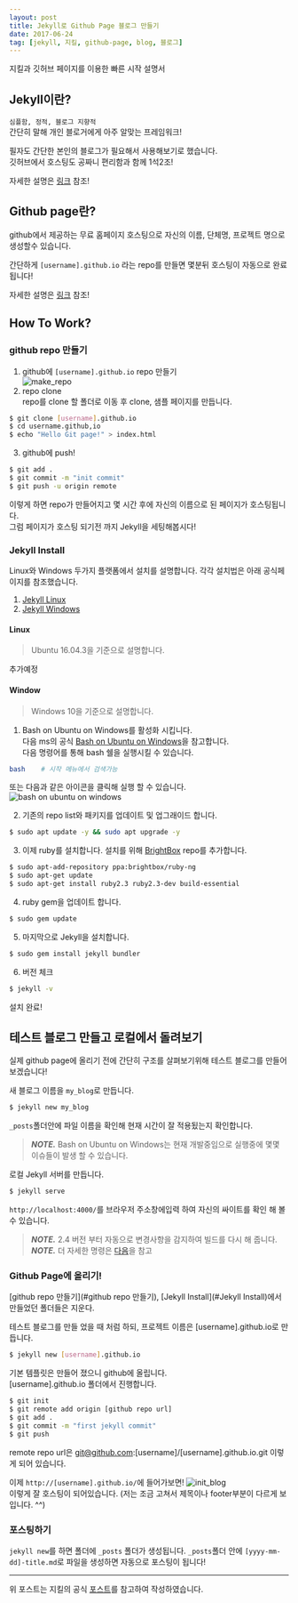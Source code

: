 ```yaml
---
layout: post
title: Jekyll로 Github Page 블로그 만들기
date: 2017-06-24
tag: [jekyll, 지킬, github-page, blog, 블로그]
---
```

지킬과 깃허브 페이지를 이용한 빠른 시작 설명서    

## Jekyll이란?
`심플함, 정적, 블로그 지향적`  
간단히 말해 개인 블로거에게 아주 알맞는 프레임워크!

필자도 간단한 본인의 블로그가 필요해서 사용해보기로 했습니다.  
깃허브에서 호스팅도 공짜니 편리함과 함께 1석2조!

자세한 설명은 [링크](https://jekyllrb.com/) 참조!

## Github page란?
github에서 제공하는 무료 홈페이지 호스팅으로 자신의 이름, 단체명, 프로젝트 명으로 생성할수 있습니다.

간단하게 `[username].github.io` 라는 repo를 만들면
몇분뒤 호스팅이 자동으로 완료 됩니다!

자세한 설명은 [링크](https://pages.github.com/) 참조!

## How To Work?

### github repo 만들기
1. github에 `[username].github.io` repo 만들기     
    ![make_repo](https://user-images.githubusercontent.com/6357456/27508224-799bfbb4-591b-11e7-8099-f5cf172f32d7.png)  
2. repo clone  
repo를 clone 할 폴더로 이동 후 clone, 샘플 페이지를 만듭니다.  
```bash
$ git clone [username].github.io
$ cd username.github,io
$ echo "Hello Git page!" > index.html
```
3. github에 push!
```bash
$ git add .
$ git commit -m "init commit"
$ git push -u origin remote
```
이렇게 하면 repo가 만들어지고 몇 시간 후에 자신의 이름으로 된 페이지가 호스팅됩니다.  
그럼 페이지가 호스팅 되기전 까지 Jekyll을 세팅해봅시다!

### Jekyll Install
Linux와 Windows 두가지 플랫폼에서 설치를 설명합니다.
각각 설치법은 아래 공식페이지를 참조했습니다. 
1. [Jekyll Linux](https://jekyllrb.com/docs/installation/)
2. [Jekyll Windows](https://jekyllrb.com/docs/windows/) 

#### Linux
> Ubuntu 16.04.3을 기준으로 설명합니다.

추가예정

#### Window
> Windows 10을 기준으로 설명합니다.

1. Bash on Ubuntu on Windows를 활성화 시킵니다.  
다음 ms의 공식 [Bash on Ubuntu on Windows](https://msdn.microsoft.com/ko-kr/commandline/wsl/about)을 참고합니다.  
다음 명령어를 통해 bash 쉘을 실행시킬 수 있습니다.
```bash
bash    # 시작 메뉴에서 검색가능 
```
또는 다음과 같은 아이콘을 클릭해 실행 할 수 있습니다.  
![bash on ubuntu on windows](https://user-images.githubusercontent.com/6357456/27509887-7d822f48-5941-11e7-988a-4e25138992aa.png)

2. 기존의 repo list와 패키지를 업데이트 및 업그래이드 합니다.
```bash
$ sudo apt update -y && sudo apt upgrade -y
```
3. 이제 ruby를 설치합니다. 설치를 위해 [BrightBox](https://www.brightbox.com/docs/ruby/ubuntu/) repo를 추가합니다.
```bash
$ sudo apt-add-repository ppa:brightbox/ruby-ng
$ sudo apt-get update
$ sudo apt-get install ruby2.3 ruby2.3-dev build-essential
```
4. ruby gem을 업데이트 합니다.
```bash
$ sudo gem update
```
5. 마지막으로 Jekyll을 설치합니다.
```bash
$ sudo gem install jekyll bundler
```
6. 버전 체크
```bash
$ jekyll -v
```
설치 완료!

## 테스트 블로그 만들고 로컬에서 돌려보기
실제 github page에 올리기 전에 간단히 구조를 살펴보기위해 테스트 블로그를 만들어보겠습니다!

새 블로그 이름을 `my_blog`로 만듭니다.
```bash
$ jekyll new my_blog
```
`_posts`폴더안에 파일 이름을 확인해 현재 시간이 잘 적용됬는지 확인합니다.
> ***NOTE.*** Bash on Ubuntu on Windows는 현재 개발중임으로 실행중에 몇몇 이슈들이 발생 할 수 있습니다.

로컬 Jekyll 서버를 만듭니다.
```bash
$ jekyll serve
```
`http://localhost:4000/`를 브라우저 주소창에입력 하여 자신의 싸이트를 확인 해 볼 수 있습니다.  
> ***NOTE.*** 2.4 버전 부터 자동으로 변경사항을 감지하여 빌드를 다시 해 줍니다.  
> ***NOTE.*** 더 자세한 명령은 [다음](http://jekyllrb-ko.github.io/docs/usage/)을 참고

### Github Page에 올리기!

[github repo 만들기](#github repo 만들기), [Jekyll Install](#Jekyll Install)에서 만들었던 폴더들은 지운다.

테스트 블로그를 만들 었을 때 처럼 하되, 프로젝트 이름은 [username].github.io로 만듭니다.
```bash
$ jekyll new [username].github.io
```
기본 템플릿은 만들어 졌으니 github에 올립니다.  
[username].github.io 폴더에서 진행합니다.  
```bash
$ git init
$ git remote add origin [github repo url]
$ git add .
$ git commit -m "first jekyll commit"
$ git push
```
remote repo url은 git@github.com:[username]/[username].github.io.git 이렇게 되어 있습니다.

이제 `http://[username].github.io/`에 들어가보면!
![init_blog](https://user-images.githubusercontent.com/6357456/27743476-1a153f3a-5df7-11e7-8df7-2c46c5a3475d.png)  
이렇게 잘 호스팅이 되어있습니다. (저는 조금 고쳐서 제목이나 footer부분이 다르게 보입니다. ^^)

### 포스팅하기
`jekyll new`를 하면 폴더에 `_posts` 폴더가 생성됩니다.
`_posts`폴더 안에 `[yyyy-mm-dd]-title.md`로 파일을 생성하면 자동으로 포스팅이 됩니다!

---
위 포스트는 지킬의 공식 
[포스트](http://http://jekyllrb-ko.github.io/docs/home/)를 참고하여 작성하였습니다.